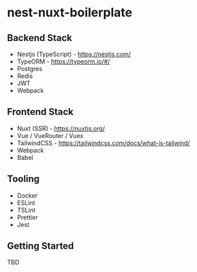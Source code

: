 # nest-nuxt-boilerplate

## Backend Stack
* Nestjs (TypeScript) - https://nestjs.com/
* TypeORM - https://typeorm.io/#/
* Postgres
* Redis
* JWT
* Webpack

## Frontend Stack
* Nuxt (SSR) - https://nuxtjs.org/
* Vue / VueRouter / Vuex
* TailwindCSS - https://tailwindcss.com/docs/what-is-tailwind/
* Webpack
* Babel

## Tooling
* Docker
* ESLint
* TSLint
* Prettier
* Jest

## Getting Started

TBD

